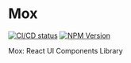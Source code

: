 # Mox
[![CI/CD status](https://gitlab.com/PatrickChoDev/mox-design/badges/main/pipeline.svg?style=flat-square&key_text=CI+Pipeline)](https://gitlab.com/PatrickChoDev/mox/-/commits/main) [![NPM Version](https://flat.badgen.net/npm/v/mox-design)](https://www.npmjs.com/package/mox-design)

Mox: React UI Components Library